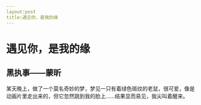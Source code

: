```yaml
---
layout:post
title:遇见你，是我的缘
---
```


# 遇见你，是我的缘

## 黑执事——蒙昕

某天晚上，做了一个莫名奇妙的梦，梦见一只有着绿色斑纹的老鼠，很可爱，像是动画片里走出来的，但它忽然跳到我的脸上……结果显而易见，我尖叫着醒来。
